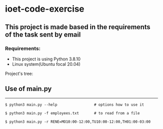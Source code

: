 # ioet-code-exercise

## This project is made based in the requirements of the task sent by email

### Requirements:
- This project is using Python 3.8.10
- Linux system(Ubuntu focal 20.04)

Project's tree:

## Use of main.py
---
`$ python3 main.py --help                 # options how to use it`

`$ python3 main.py -f employees.txt       # to read from a file`

`$ python3 main.py -r RENE=MO10:00-12:00,TU10:00-12:00,TH01:00-03:00`
